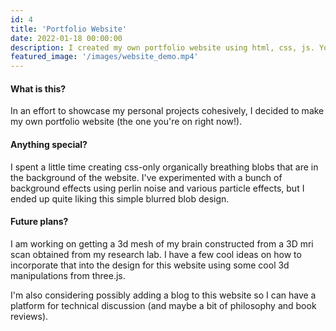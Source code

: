 ```yaml
---
id: 4
title: 'Portfolio Website'
date: 2022-01-18 00:00:00
description: I created my own portfolio website using html, css, js. You're on the website right now.
featured_image: '/images/website_demo.mp4'
---
```


#### What is this?

In an effort to showcase my personal projects cohesively, I decided to make my own portfolio website (the one you're on right now!).

#### Anything special?

I spent a little time creating css-only organically breathing blobs that are in the background of the website. I've experimented with a bunch of background effects using perlin noise and various particle effects, but I ended up quite liking this simple blurred blob design.

#### Future plans?
I am working on getting a 3d mesh of my brain constructed from a 3D mri scan obtained from my research lab. I have a few cool ideas on how to incorporate that into the design for this website using some cool 3d manipulations from three.js.

I'm also considering possibly adding a blog to this website so I can have a platform for technical discussion (and maybe a bit of philosophy and book reviews).